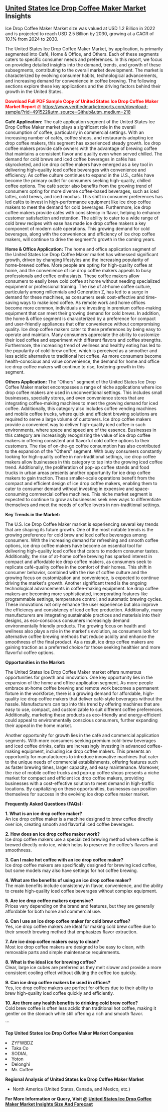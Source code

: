 <h2><a href="https://www.verifiedmarketreports.com/download-sample/?rid=491522&amp;utm_source=Github&amp;utm_medium=218" target="_blank">United States Ice Drop Coffee Maker Market</a> Insights</h2><p>Ice Drop Coffee Maker Market size was valued at USD 1.2 Billion in 2022 and is projected to reach USD 2.5 Billion by 2030, growing at a CAGR of 10.1% from 2024 to 2030.</p><p> <p>The United States Ice Drop Coffee Maker Market, by application, is primarily segmented into Café, Home & Office, and Others. Each of these segments caters to specific consumer needs and preferences. In this report, we focus on providing detailed insights into the demand, trends, and growth of these subsegments, contributing to the overall market development. The market is characterized by evolving consumer habits, technological advancements, and increasing demand for convenience in coffee brewing. The following sections explore these key applications and the driving factors behind their growth in the United States.</p> <p><p><span class=""><span style="color: #ff0000;"><strong>Download Full PDF Sample Copy of United States Ice Drop Coffee Maker Market Report</strong> @ </span><a href="https://www.verifiedmarketreports.com/download-sample/?rid=491522&amp;utm_source=Github&amp;utm_medium=218" target="_blank">https://www.verifiedmarketreports.com/download-sample/?rid=491522&amp;utm_source=Github&amp;utm_medium=218</a></span></p></p> <p><strong>Café Application:</strong> The café application segment of the United States Ice Drop Coffee Maker market plays a significant role in the overall consumption of coffee, particularly in commercial settings. With an increasing number of cafés, coffee shops, and restaurants adopting ice drop coffee makers, this segment has experienced steady growth. Ice drop coffee makers provide café owners with the advantage of brewing coffee that maintains a consistent flavor and quality even when served chilled. The demand for cold brews and iced coffee beverages in cafés has skyrocketed, and ice drop coffee makers have emerged as a key tool in delivering high-quality iced coffee beverages with convenience and efficiency. As coffee culture continues to expand in the U.S., cafés have become the primary outlet for consumers seeking high-quality, chilled coffee options. The café sector also benefits from the growing trend of consumers opting for more diverse coffee-based beverages, such as iced lattes, cold brews, and iced mochas. This shift in consumer preferences has led cafés to invest in high-performance equipment like ice drop coffee makers to meet the demand for cold beverages. Furthermore, ice drop coffee makers provide cafés with consistency in flavor, helping to enhance customer satisfaction and retention. The ability to cater to a wide range of cold brew recipes with ease has made ice drop coffee makers a key component of modern café operations. This growing demand for cold beverages, along with the convenience and efficiency of ice drop coffee makers, will continue to drive the segment's growth in the coming years. <p><strong>Home & Office Application:</strong> The home and office application segment of the United States Ice Drop Coffee Maker market has witnessed significant growth, driven by changing lifestyles and the increasing popularity of home-brewed coffee. More people are opting for high-quality coffee at home, and the convenience of ice drop coffee makers appeals to busy professionals and coffee enthusiasts. These coffee makers allow consumers to easily brew cold coffee at home without needing specialized equipment or professional training. The rise of at-home coffee culture, particularly among millennials and Generation Z, has led to a surge in demand for these machines, as consumers seek cost-effective and time-saving ways to make iced coffee. As remote work and home offices become more common, individuals are investing in premium coffee-making equipment that can meet their growing demand for cold brews. In addition, the home & office segment is characterized by a preference for compact and user-friendly appliances that offer convenience without compromising quality. Ice drop coffee makers cater to these preferences by being easy to operate and maintain. Many consumers appreciate the ability to customize their iced coffee and experiment with different flavors and coffee strengths. Furthermore, the increasing trend of wellness and healthy eating has led to the popularity of cold-brew coffee, which is perceived as a smoother and less acidic alternative to traditional hot coffee. As more consumers become health-conscious and value convenience, the demand for home and office ice drop coffee makers will continue to rise, fostering growth in this segment. <p><strong>Others Application:</strong> The "Others" segment of the United States Ice Drop Coffee Maker market encompasses a range of niche applications where ice drop coffee makers are used in unconventional settings. This includes small businesses, specialty stores, and even convenience stores that are integrating coffee-making machines to meet the growing demand for iced coffee. Additionally, this category also includes coffee vending machines and mobile coffee trucks, where quick and efficient brewing solutions are required to serve a large volume of customers. Ice drop coffee makers provide a convenient way to deliver high-quality iced coffee in such environments, where space and speed are of the essence. Businesses in this category are increasingly recognizing the value of ice drop coffee makers in offering consistent and flavorful cold coffee options to their customers. The rise of on-the-go coffee consumption has also contributed to the expansion of the "Others" segment. With busy consumers constantly looking for high-quality coffee in non-traditional settings, ice drop coffee makers allow businesses in this category to tap into the growing iced coffee trend. Additionally, the proliferation of pop-up coffee stands and food trucks in urban areas presents another opportunity for ice drop coffee makers to gain traction. These smaller-scale operations benefit from the compact and efficient design of ice drop coffee makers, enabling them to cater to consumer demand without investing in expensive and space-consuming commercial coffee machines. This niche market segment is expected to continue to grow as businesses seek new ways to differentiate themselves and meet the needs of coffee lovers in non-traditional settings. <p><strong>Key Trends in the Market:</strong></p> <p>The U.S. Ice Drop Coffee Maker market is experiencing several key trends that are shaping its future growth. One of the most notable trends is the growing preference for cold brew and iced coffee beverages among consumers. With the increasing demand for refreshing and smooth coffee options, ice drop coffee makers have become an essential tool for delivering high-quality iced coffee that caters to modern consumer tastes. Additionally, the rise of at-home coffee brewing has sparked interest in compact and affordable ice drop coffee makers, as consumers seek to replicate café-quality coffee in the comfort of their homes. This shift in consumer behavior, combined with the rise of coffee culture and the growing focus on customization and convenience, is expected to continue driving the market's growth. Another significant trend is the ongoing technological advancements in coffee-making equipment. Ice drop coffee makers are becoming more sophisticated, incorporating features like programmable settings, temperature control, and automatic brewing cycles. These innovations not only enhance the user experience but also improve the efficiency and consistency of iced coffee production. Additionally, many manufacturers are integrating sustainable practices and materials into their designs, as eco-conscious consumers increasingly demand environmentally friendly products. The growing focus on health and wellness also plays a role in the market's evolution, as consumers look for alternative coffee brewing methods that reduce acidity and enhance the smoothness of the final product. As a result, ice drop coffee makers are gaining traction as a preferred choice for those seeking healthier and more flavorful coffee options. <p><strong>Opportunities in the Market:</strong></p> <p>The United States Ice Drop Coffee Maker market offers numerous opportunities for growth and innovation. One key opportunity lies in the expansion of the home and office application segment. As more people embrace at-home coffee brewing and remote work becomes a permanent fixture in the workforce, there is a growing demand for affordable, high-quality ice drop coffee makers that deliver café-style beverages without the hassle. Manufacturers can tap into this trend by offering machines that are easy to use, compact, and customizable to suit different coffee preferences. Additionally, marketing these products as eco-friendly and energy-efficient could appeal to environmentally conscious consumers, further expanding their appeal in the home market.</p> <p>Another opportunity for growth lies in the café and commercial application segments. With more consumers seeking premium cold-brew beverages and iced coffee drinks, cafés are increasingly investing in advanced coffee-making equipment, including ice drop coffee makers. This presents an opportunity for manufacturers to introduce innovative machines that cater to the unique needs of commercial establishments, offering features such as faster brewing times, larger capacity, and easy maintenance. Moreover, the rise of mobile coffee trucks and pop-up coffee shops presents a niche market for compact and efficient ice drop coffee makers, providing businesses with a cost-effective solution to meet demand in high-traffic locations. By capitalizing on these opportunities, businesses can position themselves for success in the evolving ice drop coffee maker market. <p><strong>Frequently Asked Questions (FAQs):</strong></p> <p><strong>1. What is an ice drop coffee maker?</strong><br> An ice drop coffee maker is a machine designed to brew coffee directly over ice, creating smooth and flavorful iced coffee beverages.</p> <p><strong>2. How does an ice drop coffee maker work?</strong><br> Ice drop coffee makers use a specialized brewing method where coffee is brewed directly onto ice, which helps to preserve the coffee's flavors and smoothness.</p> <p><strong>3. Can I make hot coffee with an ice drop coffee maker?</strong><br> Ice drop coffee makers are specifically designed for brewing iced coffee, but some models may also have settings for hot coffee brewing.</p> <p><strong>4. What are the benefits of using an ice drop coffee maker?</strong><br> The main benefits include consistency in flavor, convenience, and the ability to create high-quality iced coffee beverages without complex equipment.</p> <p><strong>5. Are ice drop coffee makers expensive?</strong><br> Prices vary depending on the brand and features, but they are generally affordable for both home and commercial use.</p> <p><strong>6. Can I use an ice drop coffee maker for cold brew coffee?</strong><br> Yes, ice drop coffee makers are ideal for making cold brew coffee due to their smooth brewing method that emphasizes flavor extraction.</p> <p><strong>7. Are ice drop coffee makers easy to clean?</strong><br> Most ice drop coffee makers are designed to be easy to clean, with removable parts and simple maintenance requirements.</p> <p><strong>8. What is the ideal ice for brewing coffee?</strong><br> Clear, large ice cubes are preferred as they melt slower and provide a more consistent cooling effect without diluting the coffee too quickly.</p> <p><strong>9. Can ice drop coffee makers be used in offices?</strong><br> Yes, ice drop coffee makers are perfect for offices due to their ability to brew high-quality iced coffee quickly and efficiently.</p> <p><strong>10. Are there any health benefits to drinking cold brew coffee?</strong><br> Cold brew coffee is often less acidic than traditional hot coffee, making it gentler on the stomach while still offering a rich and smooth flavor.</p> ```</p><p><strong>Top United States Ice Drop Coffee Maker Market Companies</strong></p><div data-test-id=""><p><li>ZYFWBDZ</li><li> Taka Co</li><li> SODIAL</li><li> Yoton</li><li> Delonghi</li><li> Mr. Coffee</li></p><div><strong>Regional Analysis of&nbsp;United States Ice Drop Coffee Maker Market</strong></div><ul><li dir="ltr"><p dir="ltr">North America&nbsp;(United States, Canada, and Mexico, etc.)</p></li></ul><p><strong>For More Information or Query, Visit @&nbsp;</strong><strong><a href="https://www.verifiedmarketreports.com/product/ice-drop-coffee-maker-market/?utm_source=Github&amp;utm_medium=218" target="_blank">United States Ice Drop Coffee Maker Market Insights Size And Forecast</a></strong></p></div>
